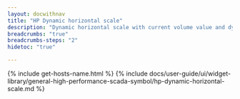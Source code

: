 ```yaml
---
layout: docwithnav
title: "HP Dynamic horizontal scale"
description: "Dynamic horizontal scale with current volume value and dynamically configurable warning and critical scale."
breadcrumbs: "true"
breadcrumbs-steps: "2"
hidetoc: "true"

---
```

{% include get-hosts-name.html %}
{% include docs/user-guide/ui/widget-library/general-high-performance-scada-symbol/hp-dynamic-horizontal-scale.md %}
